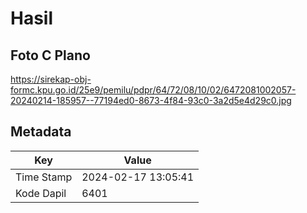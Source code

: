 # Hasil

## Foto C Plano

https://sirekap-obj-formc.kpu.go.id/25e9/pemilu/pdpr/64/72/08/10/02/6472081002057-20240214-185957--77194ed0-8673-4f84-93c0-3a2d5e4d29c0.jpg


## Metadata

| Key        | Value               |
| ---------- | ------------------- |
| Time Stamp | 2024-02-17 13:05:41 |
| Kode Dapil | 6401                |



